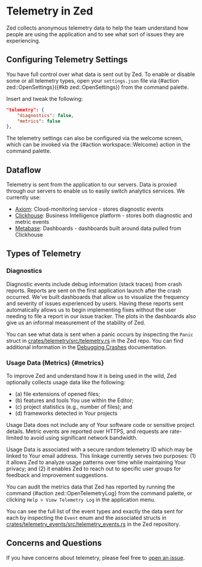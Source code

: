 # Telemetry in Zed

Zed collects anonymous telemetry data to help the team understand how people are using the application and to see what sort of issues they are experiencing.

## Configuring Telemetry Settings

You have full control over what data is sent out by Zed. To enable or disable some or all telemetry types, open your `settings.json` file via {#action zed::OpenSettings}({#kb zed::OpenSettings}) from the command palette.

Insert and tweak the following:

```json
"telemetry": {
    "diagnostics": false,
    "metrics": false
},
```

The telemetry settings can also be configured via the welcome screen, which can be invoked via the {#action workspace::Welcome} action in the command palette.

## Dataflow

Telemetry is sent from the application to our servers. Data is proxied through our servers to enable us to easily switch analytics services. We currently use:

- [Axiom](https://axiom.co): Cloud-monitoring service - stores diagnostic events
- [Clickhouse](https://clickhouse.com): Business Intelligence platform - stores both diagnostic and metric events
- [Metabase](https://www.metabase.com): Dashboards - dashboards built around data pulled from Clickhouse

## Types of Telemetry

### Diagnostics

Diagnostic events include debug information (stack traces) from crash reports. Reports are sent on the first application launch after the crash occurred. We've built dashboards that allow us to visualize the frequency and severity of issues experienced by users. Having these reports sent automatically allows us to begin implementing fixes without the user needing to file a report in our issue tracker. The plots in the dashboards also give us an informal measurement of the stability of Zed.

You can see what data is sent when a panic occurs by inspecting the `Panic` struct in [crates/telemetry/src/telemetry.rs](https://github.com/zed-industries/zed/blob/main/crates/telemetry/src/telemetry.rs) in the Zed repo. You can find additional information in the [Debugging Crashes](./development/debugging-crashes.md) documentation.

### Usage Data (Metrics) {#metrics}

To improve Zed and understand how it is being used in the wild, Zed optionally collects usage data like the following:

- (a) file extensions of opened files;
- (b) features and tools You use within the Editor;
- (c) project statistics (e.g., number of files); and
- (d) frameworks detected in Your projects

Usage Data does not include any of Your software code or sensitive project details. Metric events are reported over HTTPS, and requests are rate-limited to avoid using significant network bandwidth.

Usage Data is associated with a secure random telemetry ID which may be linked to Your email address. This linkage currently serves two purposes: (1) it allows Zed to analyze usage patterns over time while maintaining Your privacy; and (2) it enables Zed to reach out to specific user groups for feedback and improvement suggestions.

You can audit the metrics data that Zed has reported by running the command {#action zed::OpenTelemetryLog} from the command palette, or clicking `Help > View Telemetry Log` in the application menu.

You can see the full list of the event types and exactly the data sent for each by inspecting the `Event` enum and the associated structs in [crates/telemetry_events/src/telemetry_events.rs](https://github.com/zed-industries/zed/blob/main/crates/telemetry_events/src/telemetry_events.rs) in the Zed repository.

## Concerns and Questions

If you have concerns about telemetry, please feel free to [open an issue](https://github.com/zed-industries/zed/issues/new/choose).
